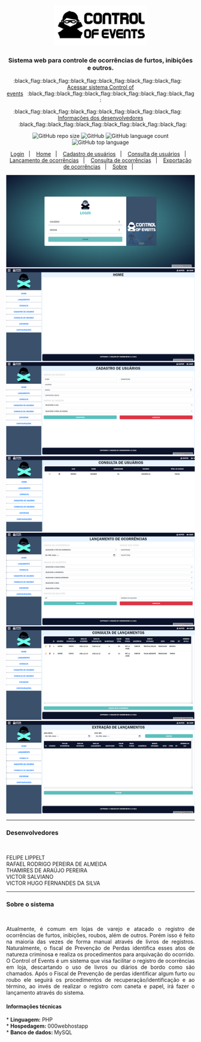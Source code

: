 <h1 align="center"><a><img src="https://github.com/rafaelrodrigopa/Projeto-Web/blob/main/title.svg" width="250"></a></h1>

<h3 align="center">
  Sistema web para controle de ocorrências de furtos, inibições e outros.
</h3>

<p align="center">:black_flag::black_flag::black_flag::black_flag::black_flag::black_flag: &nbsp;&nbsp;&nbsp;
<a href="https://controlofevents.000webhostapp.com/index.php" target="-blank">Acessar sistema Control of events</a>&nbsp;&nbsp;&nbsp;:black_flag::black_flag::black_flag::black_flag::black_flag::black_flag:
 </p>
 <p align="center">:black_flag::black_flag::black_flag::black_flag::black_flag::black_flag: &nbsp;&nbsp;&nbsp;
<a href="#info" target="-blank"> Informações dos desenvolvedores </a>&nbsp;&nbsp;&nbsp;:black_flag::black_flag::black_flag::black_flag::black_flag::black_flag:
 </p>

<p align="center">
<img alt="GitHub repo size" src="https://img.shields.io/github/repo-size/rafaelrodrigopa/rafaelrodrigopa.github.io?style=plastic">

<img alt="GitHub" src="https://img.shields.io/github/license/rafaelrodrigopa/rafaelrodrigopa.github.io?color=blue&style=plastic">

<img alt="GitHub language count" src="https://img.shields.io/github/languages/count/rafaelrodrigopa/rafaelrodrigopa.github.io?style=plastic">

<img alt="GitHub top language" src="https://img.shields.io/badge/javascript-74.3%25-blue">

</p>

<p align="center">
  <a href="#positivo" target="-blank">Login</a>&nbsp;&nbsp;&nbsp;|&nbsp;&nbsp;&nbsp;
  <a href="#hom" target="-blank">Home</a>&nbsp;&nbsp;&nbsp;|&nbsp;&nbsp;&nbsp;
  <a href="#cadu" target="-blank">Cadastro de usuários</a>&nbsp;&nbsp;&nbsp;|&nbsp;&nbsp;&nbsp;
  <a href="#conu" target="-blank">Consulta de usuários</a>&nbsp;&nbsp;&nbsp;|&nbsp;&nbsp;&nbsp;
  <a href="#cadl" target="-blank">Lançamento de ocorrências</a>&nbsp;&nbsp;&nbsp;|&nbsp;&nbsp;&nbsp;
  <a href="#conl" target="-blank">Consulta de ocorrências</a>&nbsp;&nbsp;&nbsp;|&nbsp;&nbsp;&nbsp;
  <a href="#ext" target="-blank">Exportação de ocorrências</a>&nbsp;&nbsp;&nbsp;|&nbsp;&nbsp;&nbsp;
  <a href="#ext" target="-blank">Sobre</a>&nbsp;&nbsp;&nbsp;|&nbsp;&nbsp;&nbsp;
</p>

<a name="positivo">![Arquivo_compativel](https://github.com/rafaelrodrigopa/Projeto-Web/blob/main/readme/index.PNG)</a>
<a name="hom">![Arquivo_compativel](https://github.com/rafaelrodrigopa/Projeto-Web/blob/main/readme/home.PNG)</a>
<a name="cadu">![Arquivo_compativel](https://github.com/rafaelrodrigopa/Projeto-Web/blob/main/readme/cadastro_usuarios.PNG)</a>
<a name="conu">![Arquivo_compativel](https://github.com/rafaelrodrigopa/Projeto-Web/blob/main/readme/consulta_usuarios.PNG)</a>
<a name="cadl">![Arquivo_compativel](https://github.com/rafaelrodrigopa/Projeto-Web/blob/main/readme/lancamento.PNG)</a>
<a name="conl">![Arquivo_compativel](https://github.com/rafaelrodrigopa/Projeto-Web/blob/main/readme/consulta_lancamentos.PNG)</a>
<a name="ext">![Arquivo_compativel](https://github.com/rafaelrodrigopa/Projeto-Web/blob/main/readme/extracao_lancamentos.PNG)</a>

<HR>

<a name="info">
<h3>Desenvolvedores</h3></BR>
  
  FELIPE LIPPELT </BR>
  RAFAEL RODRIGO PEREIRA DE ALMEIDA </BR>
  THAMIRES DE ARAÚJO PEREIRA </BR>
  VICTOR SALVIANO</BR>
  VICTOR HUGO FERNANDES DA SILVA</BR>
  
</a>

<HR>
 
<a name="info"><h3>Sobre o sistema</h3></BR>
  
<p align="justify">Atualmente, é comum em lojas de varejo e atacado o registro de ocorrências de furtos, inibições, roubos, além de outros. Porém isso é feito na maioria das vezes de forma manual através de livros de registros. Naturalmente, o fiscal de Prevenção de Perdas identifica esses atos de natureza criminosa e realiza os procedimentos para arquivação do ocorrido.</br>
O Control of Events é um sistema que visa facilitar o registro de ocorrências em loja, descartando o uso de livros ou diários de bordo como são chamados. Após o Fiscal de Prevenção de perdas identificar algum furto ou roubo ele seguirá os procedimentos de recuperação/identificação e ao término, ao invés de realizar o registro com caneta e papel, irá fazer o lançamento através do sistema.</br>

<h4>Informações técnicas</h4>
* <b>Linguagem:</b> PHP </br>
* <b>Hospedagem:</b> 000webhostapp</br>
* <b>Banco de dados: </b> MySQL</br>
</p>
  
</a>

